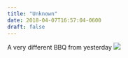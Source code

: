 ```yaml
---
title: "Unknown"
date: 2018-04-07T16:57:04-0600
draft: false
---
```


A very different BBQ from yesterday
![](/images/2018/c058c15c13.jpg)
